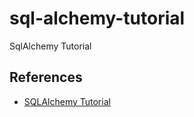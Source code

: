 # sql-alchemy-tutorial
SqlAlchemy Tutorial
## References
* [SQLAlchemy Tutorial](https://docs.sqlalchemy.org/en/20/tutorial/index.html)
